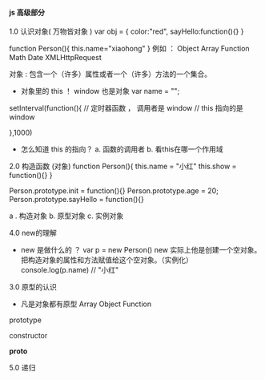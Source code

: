 ####  js 高级部分
1.0 认识对象(  万物皆对象 )
var obj = {
    color:"red",
    sayHello:function(){}
}

function Person(){ 
    this.name="xiaohong"
}
例如 ：
Object  Array Function Math  Date  XMLHttpRequest

对象 : 包含一个（许多）属性或者一个（许多）方法的一个集合。 


-  对象里的 this ！
window 也是对象
var name = ""; 

setInterval(function(){ // 定时器函数 ， 调用者是 window 
    // this  指向的是window

},1000)

- 怎么知道 this 的指向？
 a. 函数的调用者
 b. 看this在哪一个作用域


2.0 构造函数 (对象)
function Person(){
   this.name = "小红"
   this.show = function(){}
}

Person.prototype.init = function(){}
Person.prototype.age = 20;
Person.prototype.sayHello = function(){}

a . 构造对象
b. 原型对象
c. 实例对象

4.0 new的理解
- new 是做什么的 ？ var p =  new Person()
 new 实际上他是创建一个空对象。把构造对象的属性和方法赋值给这个空对象。（实例化）
console.log(p.name) // "小红"

3.0 原型的认识  
- 凡是对象都有原型
Array Object Function

prototype 

constructor

__proto__



5.0 递归
